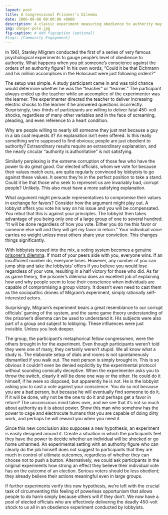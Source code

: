 ```yaml
---
layout: post
title: A Congressional Prisoner’s Dilemma
date: 2006-08-08 00:00:00 +0000
description: A classic experiment measuring obedience to authority may have little to do with either.
img: danger-pole.jpg
fig-caption: # Add figcaption (optional)
#tags: [Community Engagement]
---
```

In 1961, Stanley Milgram conducted the first of a series of very famous psychological experiments to gauge people’s level of obedience to authority. What happens when you pit someone’s conscience against the orders of an authority figure? In his own words, “Could it be that Eichmann and his million accomplices in the Holocaust were just following orders?”

The setup was simple. A study participant came in and was told chance would determine whether he was the “teacher” or “learner.” The participant always ended up the teacher while an accomplice of the experimenter was the learner. The experimenter directed the teacher to deliver increasing electric shocks to the learner if he answered questions incorrectly. Surprisingly, two-thirds of participants are willing to deliver fatal 450-volt shocks, regardless of many other variables and in the face of screaming, pleading, and even reference to a heart condition.

Why are people willing to nearly kill someone they just met because a guy in a lab coat requests it? An explanation isn’t even offered. Is this really something we’re supposed to find obvious; people are just obedient to authority? Extraordinary results require an extraordinary explanation, and the nearly circular “authority is authoritative” is not satisfying.

Similarly perplexing is the extreme corruption of those few who have the power to do great good. Our elected officials, whom we vote for because their values match ours, are quite regularly convinced by lobbyists to go against these values. It seems they’re in the perfect position to take a stand. Could it be that those who seek to represent us are invariably bad, corrupt people? Unlikely. This also must have a more satisfying explanation.

What argument might persuade representatives to compromise their values in exchange for favors? Consider how the argument might play out. A lobbyist offers you vote his way on his issue and you will be compensated. You rebut that this is against your principles. The lobbyist then takes advantage of you being only one of a large group of one to several hundred. “It will be done regardless of how you vote. Either you do me this favor or someone else will and they will get my favor in return.” Your individual voice carries no weight unless most others share your conviction. This changes things significantly.

With lobbyists tossed into the mix, a voting system becomes a genuine [prisoner’s dilemma](http://en.wikipedia.org/wiki/Prisoner's_dilemma). If most of your peers side with you, everyone wins. If an insufficient number do, everyone loses. However, any number of you can jump ship and take the lobbyists’ offers if you believe you would lose regardless of your vote, resulting in a half victory for those who did. As far as game theory, the prisoner’s dilemma does an excellent job of explaining how and why people seem to lose their conscience when individuals are capable of compromising a group victory. It doesn’t even need to cast them as the sociopathic drones of Milgram’s experiment, simply rationally self-interested actors.

Surprisingly, Milgram’s experiment bears a great resemblance to our corrupt officials’ gaming of the system, and the same game theory understanding of the prisoner’s dilemma can be used to understand it. His subjects were also part of a group and subject to lobbying. These influences were just invisible. Unless you look deeper.

The group, the participant’s metaphorical fellow congressmen, were the others brought in for the experiment. Even though participants weren’t told they were one of many, they certainly weren’t stupid. We all know what a study is. The elaborate setup of dials and rooms is not spontaneously dismantled if you walk out. The next person is simply brought in. This is so obvious it couldn’t even be denied explicitly by the experimental protocol without sounding comically deceptive. When the experimenter asks you to throw the switch, clearly it will be done one way or the other. He could do it himself, if he were so disposed, but apparently he is not. He is the lobbyist asking you to cast a vote against your conscience. You do so not because you are a bad person, but because he will eventually find someone to do it. If it will be done, why not be the one to do it and perhaps get a favor in return? The unconscious mind takes over, and we see that it’s not so much about authority as it is about power. Show this man who somehow has the power to cage and electrocute humans that you are capable of doing dirty work, and perhaps he will reward you when you need it.

Since this new conclusion also supposes a new hypothesis, an experiment is easily designed around it. Create a situation in which the participants feel they have the power to decide whether an individual will be shocked or go home unharmed. An experimental setting with an authority figure who can clearly do the job himself does not suggest to participants that they are much in control of ultimate outcomes, regardless of whether they can choose not to push a button. Alternatively, we could ask participants in the original experiments how strong an effect they believe their individual vote has on the outcome of an election. Serious voters should be less obedient; they already believe their actions meaningful even in large groups.

If further experiments verify this new hypothesis, we’re left with the crucial task of circumventing this feeling of powerless opportunism that allows people to do harm simply because others will if they don’t. We now have a pool of elected officials who are effectively delivering the deadly 450-volt shock to us all in an obedience experiment conducted by lobbyists.